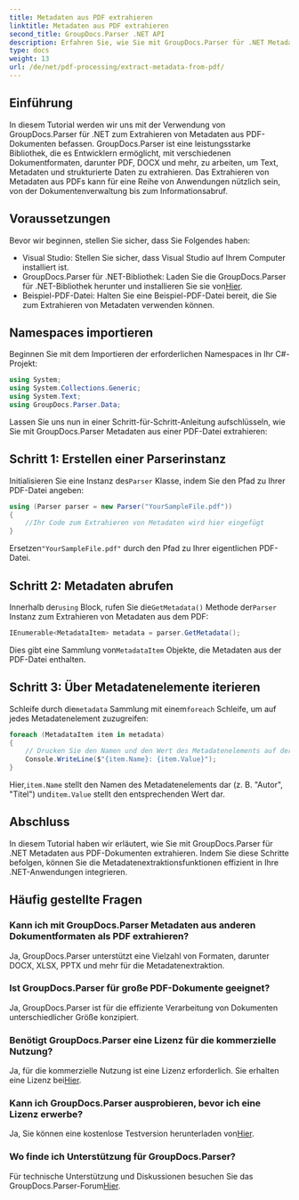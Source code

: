 ```yaml
---
title: Metadaten aus PDF extrahieren
linktitle: Metadaten aus PDF extrahieren
second_title: GroupDocs.Parser .NET API
description: Erfahren Sie, wie Sie mit GroupDocs.Parser für .NET Metadaten aus PDF-Dokumenten extrahieren. Diese umfassende Anleitung enthält schrittweise Anweisungen und Voraussetzungen.
type: docs
weight: 13
url: /de/net/pdf-processing/extract-metadata-from-pdf/
---
```

## Einführung
In diesem Tutorial werden wir uns mit der Verwendung von GroupDocs.Parser für .NET zum Extrahieren von Metadaten aus PDF-Dokumenten befassen. GroupDocs.Parser ist eine leistungsstarke Bibliothek, die es Entwicklern ermöglicht, mit verschiedenen Dokumentformaten, darunter PDF, DOCX und mehr, zu arbeiten, um Text, Metadaten und strukturierte Daten zu extrahieren. Das Extrahieren von Metadaten aus PDFs kann für eine Reihe von Anwendungen nützlich sein, von der Dokumentenverwaltung bis zum Informationsabruf.
## Voraussetzungen
Bevor wir beginnen, stellen Sie sicher, dass Sie Folgendes haben:
- Visual Studio: Stellen Sie sicher, dass Visual Studio auf Ihrem Computer installiert ist.
-  GroupDocs.Parser für .NET-Bibliothek: Laden Sie die GroupDocs.Parser für .NET-Bibliothek herunter und installieren Sie sie von[Hier](https://releases.groupdocs.com/parser/net/).
- Beispiel-PDF-Datei: Halten Sie eine Beispiel-PDF-Datei bereit, die Sie zum Extrahieren von Metadaten verwenden können.

## Namespaces importieren
Beginnen Sie mit dem Importieren der erforderlichen Namespaces in Ihr C#-Projekt:
```csharp
using System;
using System.Collections.Generic;
using System.Text;
using GroupDocs.Parser.Data;
```

Lassen Sie uns nun in einer Schritt-für-Schritt-Anleitung aufschlüsseln, wie Sie mit GroupDocs.Parser Metadaten aus einer PDF-Datei extrahieren:
## Schritt 1: Erstellen einer Parserinstanz
 Initialisieren Sie eine Instanz des`Parser` Klasse, indem Sie den Pfad zu Ihrer PDF-Datei angeben:
```csharp
using (Parser parser = new Parser("YourSampleFile.pdf"))
{
    //Ihr Code zum Extrahieren von Metadaten wird hier eingefügt
}
```
 Ersetzen`"YourSampleFile.pdf"` durch den Pfad zu Ihrer eigentlichen PDF-Datei.
## Schritt 2: Metadaten abrufen
 Innerhalb der`using` Block, rufen Sie die`GetMetadata()` Methode der`Parser` Instanz zum Extrahieren von Metadaten aus dem PDF:
```csharp
IEnumerable<MetadataItem> metadata = parser.GetMetadata();
```
 Dies gibt eine Sammlung von`MetadataItem` Objekte, die Metadaten aus der PDF-Datei enthalten.
## Schritt 3: Über Metadatenelemente iterieren
 Schleife durch die`metadata` Sammlung mit einem`foreach` Schleife, um auf jedes Metadatenelement zuzugreifen:
```csharp
foreach (MetadataItem item in metadata)
{
    // Drucken Sie den Namen und den Wert des Metadatenelements auf der Konsole aus
    Console.WriteLine($"{item.Name}: {item.Value}");
}
```
 Hier,`item.Name` stellt den Namen des Metadatenelements dar (z. B. "Autor", "Titel") und`item.Value` stellt den entsprechenden Wert dar.

## Abschluss
In diesem Tutorial haben wir erläutert, wie Sie mit GroupDocs.Parser für .NET Metadaten aus PDF-Dokumenten extrahieren. Indem Sie diese Schritte befolgen, können Sie die Metadatenextraktionsfunktionen effizient in Ihre .NET-Anwendungen integrieren.

## Häufig gestellte Fragen
### Kann ich mit GroupDocs.Parser Metadaten aus anderen Dokumentformaten als PDF extrahieren?
Ja, GroupDocs.Parser unterstützt eine Vielzahl von Formaten, darunter DOCX, XLSX, PPTX und mehr für die Metadatenextraktion.
### Ist GroupDocs.Parser für große PDF-Dokumente geeignet?
Ja, GroupDocs.Parser ist für die effiziente Verarbeitung von Dokumenten unterschiedlicher Größe konzipiert.
### Benötigt GroupDocs.Parser eine Lizenz für die kommerzielle Nutzung?
 Ja, für die kommerzielle Nutzung ist eine Lizenz erforderlich. Sie erhalten eine Lizenz bei[Hier](https://purchase.groupdocs.com/buy).
### Kann ich GroupDocs.Parser ausprobieren, bevor ich eine Lizenz erwerbe?
 Ja, Sie können eine kostenlose Testversion herunterladen von[Hier](https://releases.groupdocs.com/).
### Wo finde ich Unterstützung für GroupDocs.Parser?
 Für technische Unterstützung und Diskussionen besuchen Sie das GroupDocs.Parser-Forum[Hier](https://forum.groupdocs.com/c/parser/17).